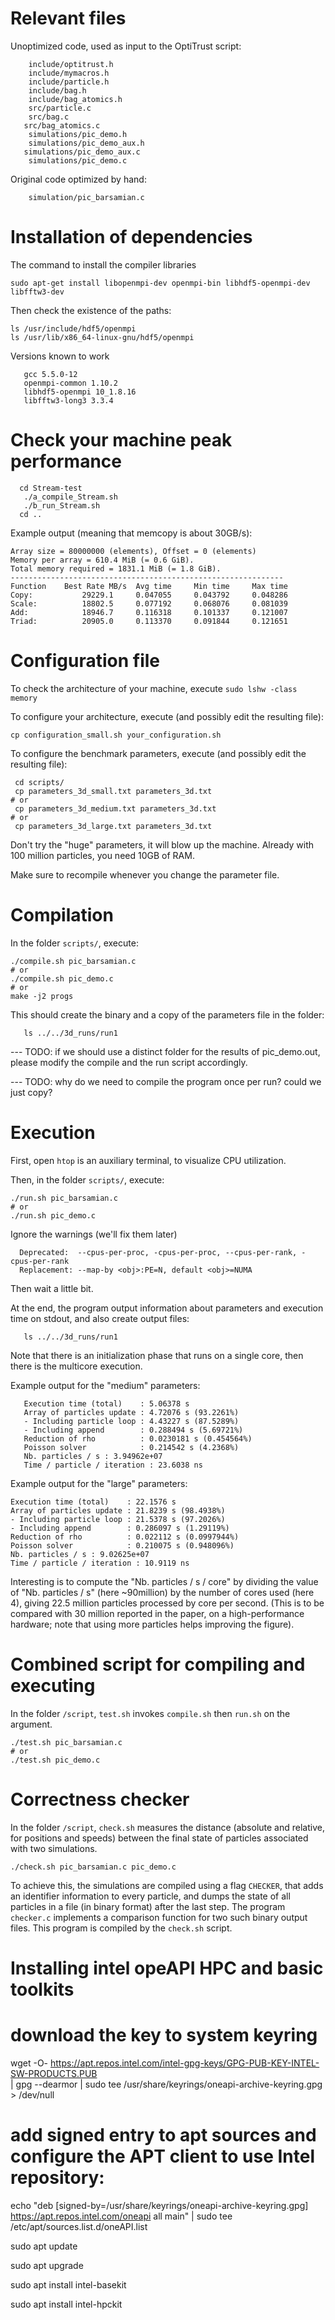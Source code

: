 # Relevant files


Unoptimized code, used as input to the OptiTrust script:

```
	include/optitrust.h
	include/mymacros.h
	include/particle.h
	include/bag.h
	include/bag_atomics.h
	src/particle.c
	src/bag.c
   src/bag_atomics.c
	simulations/pic_demo.h
	simulations/pic_demo_aux.h
   simulations/pic_demo_aux.c
	simulations/pic_demo.c
```

Original code optimized by hand:

```
	simulation/pic_barsamian.c
```



# Installation of dependencies

The command to install the compiler libraries

```
sudo apt-get install libopenmpi-dev openmpi-bin libhdf5-openmpi-dev libfftw3-dev
```

Then check the existence of the paths:
```
ls /usr/include/hdf5/openmpi
ls /usr/lib/x86_64-linux-gnu/hdf5/openmpi
```

Versions known to work

```
   gcc 5.5.0-12
   openmpi-common 1.10.2
   libhdf5-openmpi 10_1.8.16
   libfftw3-long3 3.3.4
```

# Check your machine peak performance

```
  cd Stream-test
   ./a_compile_Stream.sh
   ./b_run_Stream.sh
  cd ..
```

Example output (meaning that memcopy is about 30GB/s):
```
Array size = 80000000 (elements), Offset = 0 (elements)
Memory per array = 610.4 MiB (= 0.6 GiB).
Total memory required = 1831.1 MiB (= 1.8 GiB).
-------------------------------------------------------------
Function    Best Rate MB/s  Avg time     Min time     Max time
Copy:           29229.1     0.047055     0.043792     0.048286
Scale:          18802.5     0.077192     0.068076     0.081039
Add:            18946.7     0.116318     0.101337     0.121007
Triad:          20905.0     0.113370     0.091844     0.121651
```


# Configuration file

To check the architecture of your machine, execute `sudo lshw -class memory`

To configure your architecture, execute (and possibly edit the resulting file):
```
cp configuration_small.sh your_configuration.sh
```

To configure the benchmark parameters, execute (and possibly edit the resulting file):

```
 cd scripts/
 cp parameters_3d_small.txt parameters_3d.txt
# or
 cp parameters_3d_medium.txt parameters_3d.txt
# or
 cp parameters_3d_large.txt parameters_3d.txt
```

Don't try the "huge" parameters, it will blow up the machine.
Already with 100 million particles, you need 10GB of RAM.

Make sure to recompile whenever you change the parameter file.


# Compilation

In the folder `scripts/`, execute:

```
./compile.sh pic_barsamian.c
# or
./compile.sh pic_demo.c
# or
make -j2 progs
```

This should create the binary and a copy of the parameters file in the folder:
```
   ls ../../3d_runs/run1
```
--- TODO: if we should use a distinct folder for the results of pic_demo.out,
   please modify the compile and the run script accordingly.

--- TODO: why do we need to compile the program once per run? could we just copy?

# Execution

First, open `htop` is an auxiliary terminal, to visualize CPU utilization.

Then, in the folder `scripts/`, execute:

```
./run.sh pic_barsamian.c
# or
./run.sh pic_demo.c
```

Ignore the warnings (we'll fix them later)
 ```
   Deprecated:  --cpus-per-proc, -cpus-per-proc, --cpus-per-rank, -cpus-per-rank
   Replacement: --map-by <obj>:PE=N, default <obj>=NUMA
 ```

Then wait a little bit.

At the end, the program output information about parameters and execution time on stdout, and also create output files:
```
   ls ../../3d_runs/run1
```

Note that there is an initialization phase that runs on a single core, then there is the multicore execution.

Example output for the "medium" parameters:
```
   Execution time (total)    : 5.06378 s
   Array of particles update : 4.72076 s (93.2261%)
   - Including particle loop : 4.43227 s (87.5289%)
   - Including append        : 0.288494 s (5.69721%)
   Reduction of rho          : 0.0230181 s (0.454564%)
   Poisson solver            : 0.214542 s (4.2368%)
   Nb. particles / s : 3.94962e+07
   Time / particle / iteration : 23.6038 ns
```

Example output for the "large" parameters:

```
Execution time (total)    : 22.1576 s
Array of particles update : 21.8239 s (98.4938%)
- Including particle loop : 21.5378 s (97.2026%)
- Including append        : 0.286097 s (1.29119%)
Reduction of rho          : 0.022112 s (0.0997944%)
Poisson solver            : 0.210075 s (0.948096%)
Nb. particles / s : 9.02625e+07
Time / particle / iteration : 10.9119 ns
```

Interesting is to compute the "Nb. particles / s / core" by dividing the value of "Nb. particles / s" (here ~90million) by the number of cores used (here 4), giving 22.5 million particles processed by core per second. (This is to be compared with 30 million reported in the paper, on a high-performance hardware; note that using more particles helps improving the figure).


# Combined script for compiling and executing

In the folder `/script`, `test.sh` invokes `compile.sh` then `run.sh` on the argument.

```
./test.sh pic_barsamian.c
# or
./test.sh pic_demo.c
```


# Correctness checker

In the folder `/script`, `check.sh` measures the distance (absolute and relative, for positions and speeds)
between the final state of particles associated with two simulations.

```
./check.sh pic_barsamian.c pic_demo.c
```

To achieve this, the simulations are compiled using a flag `CHECKER`,
that adds an identifier information to every particle, and dumps the
state of all particles in a file (in binary format) after the last step.
The program `checker.c` implements a comparison function for two such
binary output files. This program is compiled by the `check.sh` script.


# Installing intel opeAPI HPC and basic toolkits

# download the key to system keyring
wget -O- https://apt.repos.intel.com/intel-gpg-keys/GPG-PUB-KEY-INTEL-SW-PRODUCTS.PUB \
| gpg --dearmor | sudo tee /usr/share/keyrings/oneapi-archive-keyring.gpg > /dev/null

# add signed entry to apt sources and configure the APT client to use Intel repository:
echo "deb [signed-by=/usr/share/keyrings/oneapi-archive-keyring.gpg] https://apt.repos.intel.com/oneapi all main" | sudo tee /etc/apt/sources.list.d/oneAPI.list

sudo apt update 

sudo apt upgrade

sudo apt install intel-basekit

sudo apt install intel-hpckit




